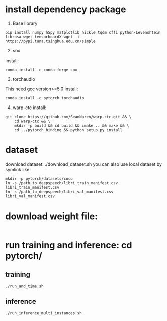 # install dependency package
1. Base library 

```
pip install numpy h5py matplotlib hickle tqdm cffi python-Levenshtein librosa wget tensorboardX wget -i https://pypi.tuna.tsinghua.edu.cn/simple
```
2. sox

install:
```
conda install -c conda-forge sox
```

3. torchaudio

This need gcc version>=5.0
install:
```
conda install -c pytorch torchaudio
```

4. warp-ctc
install: 
```
git clone https://github.com/SeanNaren/warp-ctc.git && \
	cd warp-ctc && \
	mkdir -p build && cd build && cmake .. && make && \
    cd ../pytorch_binding && python setup.py install
```

# dataset
download dataset: ./download_dataset.sh 
you can also use local dataset by symlink like:
```
mkdir -p pytorch/datasets/coco
ln -s /path_to_deepspeech/libri_train_manifest.csv libri_train_manifest.csv
ln -s /path_to_deepspeech/libri_val_manifest.csv libri_val_manifest.csv

```

# download weight file:
```

```

# run training and inference: cd pytorch/

## training
```
./run_and_time.sh
```

## inference
```
./run_inference_multi_instances.sh
```

